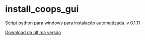 # install_coops_gui

Script python para windows para instalação automatizada. v 0.1.11

[Download da última versão](https://github.com/dalraf/pythonmenugui/releases)
